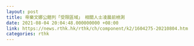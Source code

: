 ```yaml
---
layout: post
title: 帝樂文娜公館列「受限區域」　相關人士凌晨前檢測
date: 2021-08-04 20:04:48.000000000 +08:00
link: https://news.rthk.hk/rthk/ch/component/k2/1604275-20210804.htm
categories: rthk
---
```




